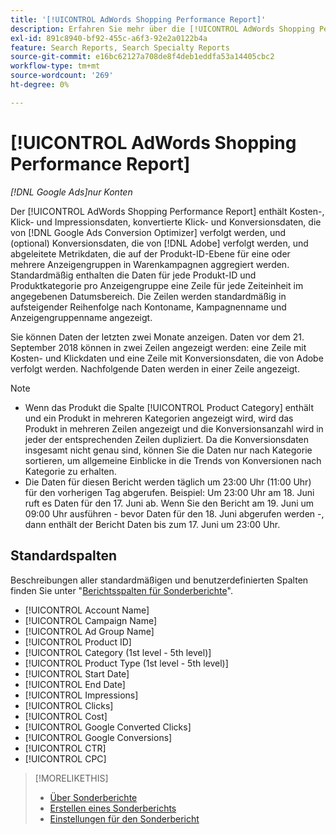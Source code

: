 ```yaml
---
title: '[!UICONTROL AdWords Shopping Performance Report]'
description: Erfahren Sie mehr über die [!UICONTROL AdWords Shopping Performance Report].
exl-id: 891c8940-bf92-455c-a6f3-92e2a0122b4a
feature: Search Reports, Search Specialty Reports
source-git-commit: e16bc62127a708de8f4deb1eddfa53a14405cbc2
workflow-type: tm+mt
source-wordcount: '269'
ht-degree: 0%

---
```


# [!UICONTROL AdWords Shopping Performance Report]

*[!DNL Google Ads]nur Konten*

Der [!UICONTROL AdWords Shopping Performance Report] enthält Kosten-, Klick- und Impressionsdaten, konvertierte Klick- und Konversionsdaten, die von [!DNL Google Ads Conversion Optimizer] verfolgt werden, und (optional) Konversionsdaten, die von [!DNL Adobe] verfolgt werden, und abgeleitete Metrikdaten, die auf der Produkt-ID-Ebene für eine oder mehrere Anzeigengruppen in Warenkampagnen aggregiert werden. Standardmäßig enthalten die Daten für jede Produkt-ID und Produktkategorie pro Anzeigengruppe eine Zeile für jede Zeiteinheit im angegebenen Datumsbereich. Die Zeilen werden standardmäßig in aufsteigender Reihenfolge nach Kontoname, Kampagnenname und Anzeigengruppenname angezeigt.

Sie können Daten der letzten zwei Monate anzeigen. Daten vor dem 21. September 2018 können in zwei Zeilen angezeigt werden: eine Zeile mit Kosten- und Klickdaten und eine Zeile mit Konversionsdaten, die von Adobe verfolgt werden. Nachfolgende Daten werden in einer Zeile angezeigt.

>[!NOTE]
>
>* Wenn das Produkt die Spalte [!UICONTROL Product Category] enthält und ein Produkt in mehreren Kategorien angezeigt wird, wird das Produkt in mehreren Zeilen angezeigt und die Konversionsanzahl wird in jeder der entsprechenden Zeilen dupliziert. Da die Konversionsdaten insgesamt nicht genau sind, können Sie die Daten nur nach Kategorie sortieren, um allgemeine Einblicke in die Trends von Konversionen nach Kategorie zu erhalten.
>* Die Daten für diesen Bericht werden täglich um 23:00 Uhr (11:00 Uhr) für den vorherigen Tag abgerufen. Beispiel: Um 23:00 Uhr am 18. Juni ruft es Daten für den 17. Juni ab. Wenn Sie den Bericht am 19. Juni um 09:00 Uhr ausführen - bevor Daten für den 18. Juni abgerufen werden -, dann enthält der Bericht Daten bis zum 17. Juni um 23:00 Uhr.

## Standardspalten

Beschreibungen aller standardmäßigen und benutzerdefinierten Spalten finden Sie unter &quot;[Berichtsspalten für Sonderberichte](specialty-report-columns.md)&quot;.

* [!UICONTROL Account Name]
* [!UICONTROL Campaign Name]
* [!UICONTROL Ad Group Name]
* [!UICONTROL Product ID]
* [!UICONTROL Category (1st level - 5th level)]
* [!UICONTROL Product Type (1st level - 5th level)]
* [!UICONTROL Start Date]
* [!UICONTROL End Date]
* [!UICONTROL Impressions]
* [!UICONTROL Clicks]
* [!UICONTROL Cost]
* [!UICONTROL Google Converted Clicks]
* [!UICONTROL Google Conversions]
* [!UICONTROL CTR]
* [!UICONTROL CPC]

>[!MORELIKETHIS]
>
>* [Über Sonderberichte](specialty-report-about.md)
>* [Erstellen eines Sonderberichts](specialty-report-generate.md)
>* [Einstellungen für den Sonderbericht](specialty-report-settings.md)
